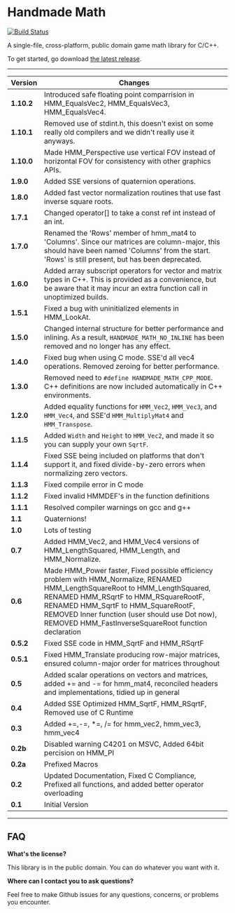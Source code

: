 # Handmade Math

[![Build Status](https://travis-ci.org/HandmadeMath/Handmade-Math.svg?branch=master)](https://travis-ci.org/StrangeZak/Handmade-Math)

A single-file, cross-platform, public domain game math library for C/C++.

To get started, go download [the latest release](https://github.com/HandmadeMath/Handmade-Math/releases).

-----

Version         | Changes        |
----------------|----------------|
**1.10.2** | Introduced safe floating point comparrision in HMM_EqualsVec2, HMM_EqualsVec3, HMM_EqualsVec4. |
**1.10.1** | Removed use of stdint.h, this doesn't exist on some really old compilers and we didn't really use it anyways. |
**1.10.0** | Made HMM_Perspective use vertical FOV instead of horizontal FOV for consistency with other graphics APIs. |
**1.9.0** | Added SSE versions of quaternion operations. |
**1.8.0** | Added fast vector normalization routines that use fast inverse square roots.
**1.7.1** | Changed operator[] to take a const ref int instead of an int.
**1.7.0** | Renamed the 'Rows' member of hmm_mat4 to 'Columns'. Since our matrices are column-major, this should have been named 'Columns' from the start. 'Rows' is still present, but has been deprecated.
**1.6.0** | Added array subscript operators for vector and matrix types in C++. This is provided as a convenience, but be aware that it may incur an extra function call in unoptimized builds.
**1.5.1** | Fixed a bug with uninitialized elements in HMM_LookAt.
**1.5.0** | Changed internal structure for better performance and inlining. As a result, `HANDMADE_MATH_NO_INLINE` has been removed and no longer has any effect.
**1.4.0** | Fixed bug when using C mode. SSE'd all vec4 operations. Removed zeroing for better performance.
**1.3.0** | Removed need to `#define HANDMADE_MATH_CPP_MODE`. C++ definitions are now included automatically in C++ environments.
**1.2.0** | Added equality functions for `HMM_Vec2`, `HMM_Vec3`, and `HMM_Vec4`, and SSE'd `HMM_MultiplyMat4` and `HMM_Transpose`.
**1.1.5** | Added `Width` and `Height` to `HMM_Vec2`, and made it so you can supply your own `SqrtF`.
**1.1.4** | Fixed SSE being included on platforms that don't support it, and fixed divide-by-zero errors when normalizing zero vectors.
**1.1.3** | Fixed compile error in C mode
**1.1.2** | Fixed invalid HMMDEF's in the function definitions
**1.1.1** | Resolved compiler warnings on gcc and g++
**1.1**   | Quaternions! |
**1.0**   | Lots of testing |
**0.7**   | Added HMM_Vec2, and HMM_Vec4 versions of  HMM_LengthSquared, HMM_Length, and HMM_Normalize.   |
**0.6**   | Made HMM_Power faster, Fixed possible efficiency problem with HMM_Normalize, RENAMED HMM_LengthSquareRoot to HMM_LengthSquared, RENAMED HMM_RSqrtF to HMM_RSquareRootF, RENAMED HMM_SqrtF to HMM_SquareRootF, REMOVED Inner function (user should use Dot now), REMOVED HMM_FastInverseSquareRoot function declaration |
**0.5.2**   | Fixed SSE code in HMM_SqrtF and HMM_RSqrtF |
**0.5.1**   | Fixed HMM_Translate producing row-major matrices, ensured column-major order for matrices throughout |
**0.5**     | Added scalar operations on vectors and matrices, added += and -= for hmm_mat4, reconciled headers and implementations, tidied up in general |
**0.4**     | Added SSE Optimized HMM_SqrtF, HMM_RSqrtF, Removed use of C Runtime | 
**0.3**     | Added +=,-=, *=, /= for hmm_vec2, hmm_vec3, hmm_vec4 | 
**0.2b**    | Disabled warning C4201 on MSVC, Added 64bit percision on HMM_PI | 
**0.2a**    | Prefixed Macros | 
**0.2**     | Updated Documentation, Fixed C Compliance, Prefixed all functions, and added better operator overloading | 
**0.1**     | Initial Version | 

-----

## FAQ

**What's the license?**

This library is in the public domain. You can do whatever you want with it.

**Where can I contact you to ask questions?**

Feel free to make Github issues for any questions, concerns, or problems you encounter.
